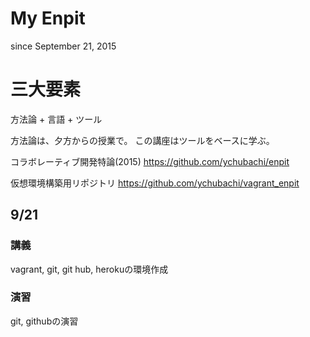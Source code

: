 # My Enpit

since September 21, 2015

三大要素
==========

方法論 + 言語 + ツール

方法論は、夕方からの授業で。
この講座はツールをベースに学ぶ。

コラボレーティブ開発特論(2015)
https://github.com/ychubachi/enpit

仮想環境構築用リポジトリ
https://github.com/ychubachi/vagrant_enpit


## 9/21
### 講義
vagrant, git, git hub, herokuの環境作成

### 演習
git, githubの演習


